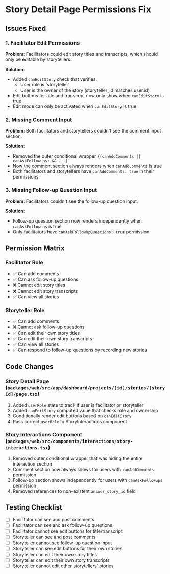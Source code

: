 # Story Detail Page Permissions Fix

## Issues Fixed

### 1. Facilitator Edit Permissions
**Problem**: Facilitators could edit story titles and transcripts, which should only be editable by storytellers.

**Solution**: 
- Added `canEditStory` check that verifies:
  - User role is 'storyteller'
  - User is the owner of the story (storyteller_id matches user.id)
- Edit buttons for title and transcript now only show when `canEditStory` is true
- Edit mode can only be activated when `canEditStory` is true

### 2. Missing Comment Input
**Problem**: Both facilitators and storytellers couldn't see the comment input section.

**Solution**:
- Removed the outer conditional wrapper `{(canAddComments || canAskFollowups) && ...}` 
- Now the comment section always renders when `canAddComments` is true
- Both facilitators and storytellers have `canAddComments: true` in their permissions

### 3. Missing Follow-up Question Input
**Problem**: Facilitators couldn't see the follow-up question input.

**Solution**:
- Follow-up question section now renders independently when `canAskFollowups` is true
- Only facilitators have `canAskFollowUpQuestions: true` permission

## Permission Matrix

### Facilitator Role
- ✅ Can add comments
- ✅ Can ask follow-up questions
- ❌ Cannot edit story titles
- ❌ Cannot edit story transcripts
- ✅ Can view all stories

### Storyteller Role
- ✅ Can add comments
- ❌ Cannot ask follow-up questions
- ✅ Can edit their own story titles
- ✅ Can edit their own story transcripts
- ✅ Can view all stories
- ✅ Can respond to follow-up questions by recording new stories

## Code Changes

### Story Detail Page (`packages/web/src/app/dashboard/projects/[id]/stories/[storyId]/page.tsx`)

1. Added `userRole` state to track if user is facilitator or storyteller
2. Added `canEditStory` computed value that checks role and ownership
3. Conditionally render edit buttons based on `canEditStory`
4. Pass correct `userRole` to StoryInteractions component

### Story Interactions Component (`packages/web/src/components/interactions/story-interactions.tsx`)

1. Removed outer conditional wrapper that was hiding the entire interaction section
2. Comment section now always shows for users with `canAddComments` permission
3. Follow-up section shows independently for users with `canAskFollowups` permission
4. Removed references to non-existent `answer_story_id` field

## Testing Checklist

- [ ] Facilitator can see and post comments
- [ ] Facilitator can see and ask follow-up questions
- [ ] Facilitator cannot see edit buttons for title/transcript
- [ ] Storyteller can see and post comments
- [ ] Storyteller cannot see follow-up question input
- [ ] Storyteller can see edit buttons for their own stories
- [ ] Storyteller can edit their own story titles
- [ ] Storyteller can edit their own story transcripts
- [ ] Storyteller cannot edit other storytellers' stories
